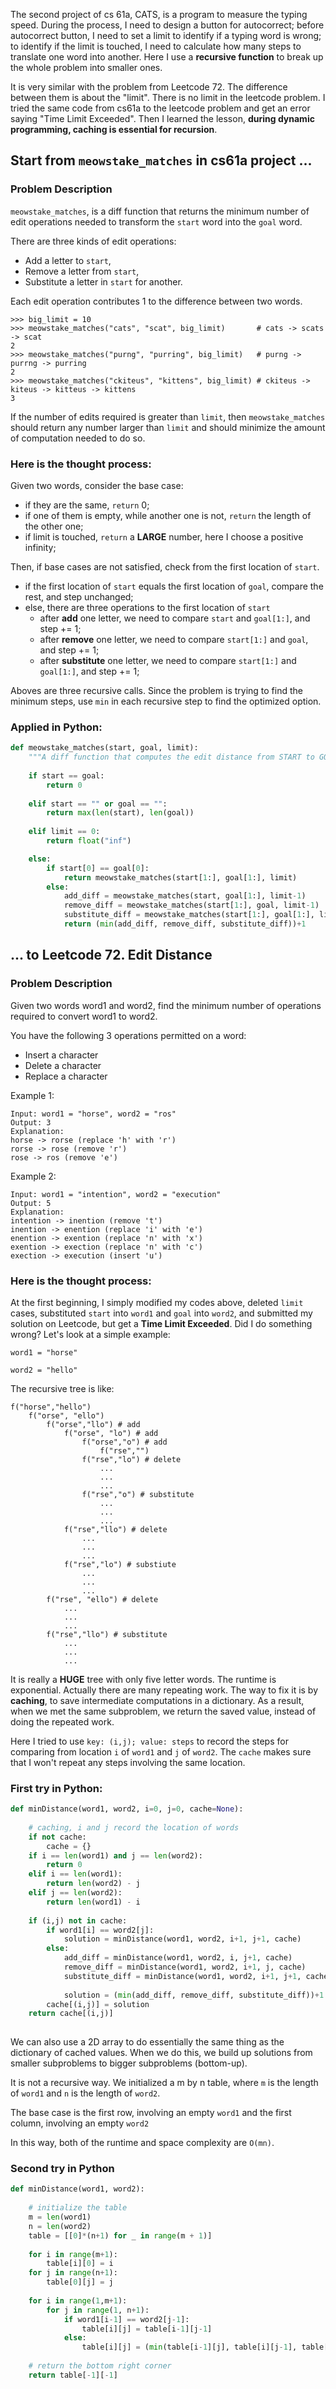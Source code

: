 
The second project of cs 61a, CATS, is a program to measure the typing speed. During the process, I need to design a button for autocorrect; before autocorrect button, I need to set a limit to identify if a typing word is wrong; to identify if the limit is touched, I need to calculate how many steps to translate one word into another. Here I use a **recursive function** to break up the whole problem into smaller ones.

It is very similar with the problem from Leetcode 72. The difference between them is about the "limit". There is no limit in the leetcode problem. I tried the same code from cs61a to the leetcode problem and get an error saying "Time Limit Exceeded". Then I learned the lesson, **during dynamic programming, caching is essential for recursion**.

## Start from `meowstake_matches` in cs61a project ...

### Problem Description

`meowstake_matches`, is a diff function that returns the minimum number of edit operations needed to transform the `start` word into the `goal` word.

There are three kinds of edit operations:

- Add a letter to `start`,
- Remove a letter from `start`,
- Substitute a letter in `start` for another.

Each edit operation contributes 1 to the difference between two words.

```
>>> big_limit = 10
>>> meowstake_matches("cats", "scat", big_limit)       # cats -> scats -> scat
2
>>> meowstake_matches("purng", "purring", big_limit)   # purng -> purrng -> purring
2
>>> meowstake_matches("ckiteus", "kittens", big_limit) # ckiteus -> kiteus -> kitteus -> kittens
3
```

If the number of edits required is greater than `limit`, then `meowstake_matches` should return any number larger than `limit` and should minimize the amount of computation needed to do so.

### Here is the thought process:

Given two words, consider the base case: 

- if they are the same, `return` 0;
- if one of them is empty, while another one is not, `return` the length of the other one;
- if limit is touched, `return` a **LARGE** number, here I choose a positive infinity;

Then, if base cases are not satisfied, check from the first location of `start`. 

- if the first location of `start` equals the first location of `goal`, compare the rest, and step unchanged;
- else, there are three operations to the first location of `start`
    - after **add** one letter, we need to compare `start` and `goal[1:]`, and step += 1;
    - after **remove** one letter, we need to compare `start[1:]` and `goal`, and step += 1;
    - after **substitute** one letter, we need to compare `start[1:]` and `goal[1:]`, and step += 1;
    
Aboves are three recursive calls. Since the problem is trying to find the minimum steps, use `min` in each recursive step to find the optimized option.

### Applied in Python:


```python
def meowstake_matches(start, goal, limit):
    """A diff function that computes the edit distance from START to GOAL."""
    
    if start == goal: 
        return 0
    
    elif start == "" or goal == "": 
        return max(len(start), len(goal))
    
    elif limit == 0:
        return float("inf")

    else:
        if start[0] == goal[0]:
            return meowstake_matches(start[1:], goal[1:], limit)
        else:
            add_diff = meowstake_matches(start, goal[1:], limit-1)    
            remove_diff = meowstake_matches(start[1:], goal, limit-1)
            substitute_diff = meowstake_matches(start[1:], goal[1:], limit-1)
            return (min(add_diff, remove_diff, substitute_diff))+1
```

## ... to Leetcode 72. Edit Distance

### Problem Description
Given two words word1 and word2, find the minimum number of operations required to convert word1 to word2.

You have the following 3 operations permitted on a word:

- Insert a character
- Delete a character
- Replace a character

Example 1:
```
Input: word1 = "horse", word2 = "ros"
Output: 3
Explanation: 
horse -> rorse (replace 'h' with 'r')
rorse -> rose (remove 'r')
rose -> ros (remove 'e')
```

Example 2:
```
Input: word1 = "intention", word2 = "execution"
Output: 5
Explanation: 
intention -> inention (remove 't')
inention -> enention (replace 'i' with 'e')
enention -> exention (replace 'n' with 'x')
exention -> exection (replace 'n' with 'c')
exection -> execution (insert 'u')
```

### Here is the thought process:

At the first beginning, I simply modified my codes above, deleted `limit` cases, substituted `start` into `word1` and `goal` into `word2`, and submitted my solution on Leetcode, but get a **Time Limit Exceeded**. Did I do something wrong? Let's look at a simple example:

`word1 = "horse"`

`word2 = "hello"`

The recursive tree is like:

```
f("horse","hello")
    f("orse", "ello")
        f("orse","llo") # add
            f("orse", "lo") # add
                f("orse","o") # add
                    f("rse","")
                f("rse","lo") # delete
                    ...
                    ...
                    ...
                f("rse","o") # substitute
                    ...
                    ...
                    ...
            f("rse","llo") # delete
                ...
                ...
                ...
            f("rse","lo") # substiute
                ...
                ...
                ...
        f("rse", "ello") # delete
            ...
            ...
            ...
        f("rse","llo") # substitute
            ...
            ...
            ...
```

It is really a **HUGE** tree with only five letter words. The runtime is exponential. Actually there are many repeating work. The way to fix it is by **caching**, to save intermediate computations in a dictionary. As a result, when we met the same subproblem, we return the saved value, instead of doing the repeated work.

Here I tried to use `key: (i,j); value: steps` to record the steps for comparing from location `i` of `word1` and `j` of `word2`. The `cache` makes sure that I won't repeat any steps involving the same location.

### First try in Python:


```python
def minDistance(word1, word2, i=0, j=0, cache=None):
    
    # caching, i and j record the location of words
    if not cache:
        cache = {}
    if i == len(word1) and j == len(word2):
        return 0
    elif i == len(word1):
        return len(word2) - j
    elif j == len(word2):
        return len(word1) - i
    
    if (i,j) not in cache:
        if word1[i] == word2[j]:
            solution = minDistance(word1, word2, i+1, j+1, cache)
        else:
            add_diff = minDistance(word1, word2, i, j+1, cache)    
            remove_diff = minDistance(word1, word2, i+1, j, cache)
            substitute_diff = minDistance(word1, word2, i+1, j+1, cache)
    
            solution = (min(add_diff, remove_diff, substitute_diff))+1
        cache[(i,j)] = solution
    return cache[(i,j)]
        
```

We can also use a 2D array to do essentially the same thing as the dictionary of cached values. When we do this, we build up solutions from smaller subproblems to bigger subproblems (bottom-up). 

It is not a recursive way. We initialized a m by n table, where `m` is the length of `word1` and `n` is the length of `word2`.

The base case is the first row, involving an empty `word1` and the first column, involving an empty `word2`

In this way, both of the runtime and space complexity are `O(mn)`.

### Second try in Python


```python
def minDistance(word1, word2):
    
    # initialize the table
    m = len(word1)
    n = len(word2)
    table = [[0]*(n+1) for _ in range(m + 1)]
    
    for i in range(m+1):
        table[i][0] = i
    for j in range(n+1):
        table[0][j] = j
        
    for i in range(1,m+1):
        for j in range(1, n+1):
            if word1[i-1] == word2[j-1]:
                table[i][j] = table[i-1][j-1]
            else:
                table[i][j] = (min(table[i-1][j], table[i][j-1], table[i-1][j-1]))+1
    
    # return the bottom right corner
    return table[-1][-1]
```


```python

```
